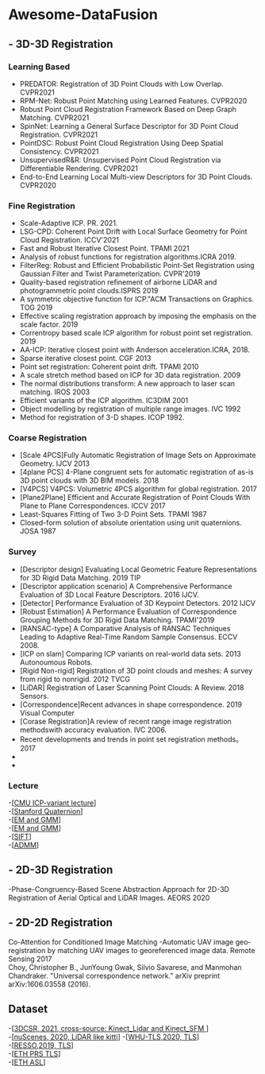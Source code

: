 # Awesome-DataFusion
## - 3D-3D Registration
### Learning Based
- PREDATOR: Registration of 3D Point Clouds with Low Overlap. CVPR2021  
- RPM-Net: Robust Point Matching using Learned Features. CVPR2020  
- Robust Point Cloud Registration Framework Based on Deep Graph Matching. CVPR2021  
- SpinNet: Learning a General Surface Descriptor for 3D Point Cloud Registration. CVPR2021  
- PointDSC: Robust Point Cloud Registration Using Deep Spatial Consistency. CVPR2021  
- UnsupervisedR&R: Unsupervised Point Cloud Registration via Differentiable Rendering. CVPR2021  
- End-to-End Learning Local Multi-view Descriptors for 3D Point Clouds. CVPR2020  

### Fine Registration 
- Scale-Adaptive ICP. PR. 2021.  
- LSG-CPD: Coherent Point Drift with Local Surface Geometry for Point Cloud Registration. ICCV'2021  
- Fast and Robust Iterative Closest Point. TPAMI 2021  
- Analysis of robust functions for registration algorithms.ICRA 2019.   
- FilterReg: Robust and Efficient Probabilistic Point-Set Registration using Gaussian Filter and Twist Parameterization. CVPR'2019  
- Quality-based registration refinement of airborne LiDAR and photogrammetric point clouds.ISPRS 2019  
- A symmetric objective function for ICP."ACM Transactions on Graphics. TOG 2019  
- Effective scaling registration approach by imposing the emphasis on the scale factor. 2019  
- Correntropy based scale ICP algorithm for robust point set registration. 2019  
- AA-ICP: Iterative closest point with Anderson acceleration.ICRA, 2018.
- Sparse iterative closest point. CGF 2013  
- Point set registration: Coherent point drift. TPAMI 2010  
- A scale stretch method based on ICP for 3D data registration. 2009  
- The normal distributions transform: A new approach to laser scan matching. IROS 2003  
- Efficient variants of the ICP algorithm. IC3DIM 2001  
- Object modelling by registration of multiple range images. IVC 1992  
- Method for registration of 3-D shapes. ICOP 1992.  


### Coarse Registration
- [Scale 4PCS]Fully Automatic Registration of Image Sets on Approximate Geometry. IJCV 2013  
- [4plane PCS] 4-Plane congruent sets for automatic registration of as-is 3D point clouds with 3D BIM models. 2018  
- [V4PCS] V4PCS: Volumetric 4PCS algorithm for global registration. 2017
- [Plane2Plane] Efficient and Accurate Registration of Point Clouds With Plane to Plane Correspondences. ICCV 2017  
- Least-Squares Fitting of Two 3-D Point Sets. TPAMI 1987  
- Closed-form solution of absolute orientation using unit quaternions. JOSA 1987  

### Survey  
- [Descriptor design] Evaluating Local Geometric Feature Representations for 3D Rigid Data Matching. 2019 TIP  
- [Descriptor application scenario] A Comprehensive Performance Evaluation of 3D Local Feature Descriptors. 2016 IJCV.  
- [Detector] Performance Evaluation of 3D Keypoint Detectors. 2012 IJCV  
- [Robust Estimation] A Performance Evaluation of Correspondence Grouping Methods for 3D Rigid Data Matching. TPAMI'2019  
- [RANSAC-type] A Comparative Analysis of RANSAC Techniques Leading to Adaptive Real-Time Random Sample Consensus. ECCV 2008.  
- [ICP on slam] Comparing ICP variants on real-world data sets. 2013 Autonoumous Robots.  
- [Rigid Non-rigid] Registration of 3D point clouds and meshes: A survey from rigid to nonrigid. 2012 TVCG
- [LiDAR] Registration of Laser Scanning Point Clouds: A Review. 2018 Sensors. 
- [Correspondence]Recent advances in shape correspondence. 2019 Visual Computer  
- [Corase Registration]A review of recent range image registration methodswith accuracy evaluation. IVC 2006.
- Recent developments and trends in point set registration methods。 2017
- 
- 
### Lecture
-[[CMU ICP-variant lecture](https://cs.gmu.edu/~kosecka/cs685/cs685-icp.pdf)]   
-[[Stanford Quaternion](http://graphics.stanford.edu/courses/cs348a-17-winter/Papers/quaternion.pdf)]  
-[[EM and GMM](https://stephens999.github.io/fiveMinuteStats/intro_to_em.html)]  
-[[EM and GMM](http://www.columbia.edu/~mh2078/MachineLearningORFE/EM_Algorithm.pdf)]  
-[[SIFT](https://aishack.in/tutorials/sift-scale-invariant-feature-transform-log-approximation/)]  
-[[ADMM](https://web.stanford.edu/~boyd/papers/pdf/admm_slides.pdf)]
## - 2D-3D Registration
-Phase-Congruency-Based Scene Abstraction Approach for 2D-3D Registration of Aerial Optical and LiDAR Images. AEORS 2020  

## - 2D-2D Registration
Co-Attention for Conditioned Image Matching
-Automatic UAV image geo-registration by matching UAV images to georeferenced image data. Remote Sensing 2017  
Choy, Christopher B., JunYoung Gwak, Silvio Savarese, and Manmohan Chandraker. "Universal correspondence network." arXiv preprint arXiv:1606.03558 (2016).

## Dataset
-[[3DCSR, 2021, cross-source: Kinect_Lidar and Kinect_SFM ](http://multimediauts.org/3D_data_for_registration/)]  
-[[nuScenes, 2020, LiDAR like kitti](https://arxiv.org/abs/1903.11027#:~:text=Robust%20detection%20and%20tracking%20of,deployment%20of%20autonomous%20vehicle%20technology.&text=It%20has%207x%20as%20many,3D%20detection%20and%20tracking%20metrics.)]  
-[[WHU-TLS,2020, TLS](https://www.sciencedirect.com/science/article/pii/S0924271620300836)]  
-[[RESSO,2019, TLS](https://3d.bk.tudelft.nl/liangliang/publications/2019/plade/resso.html)]  
-[[ETH PRS TLS](https://prs.igp.ethz.ch/research/completed_projects/automatic_registration_of_point_clouds.html)]  
-[[ETH ASL](https://projects.asl.ethz.ch/datasets/doku.php?id=laserregistration:laserregistration)]  
